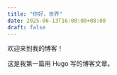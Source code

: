 ```yaml
---
title: "你好，世界"
date: 2025-06-13T16:00:00+08:00
draft: false
---
```


欢迎来到我的博客！

这是我第一篇用 Hugo 写的博客文章。

